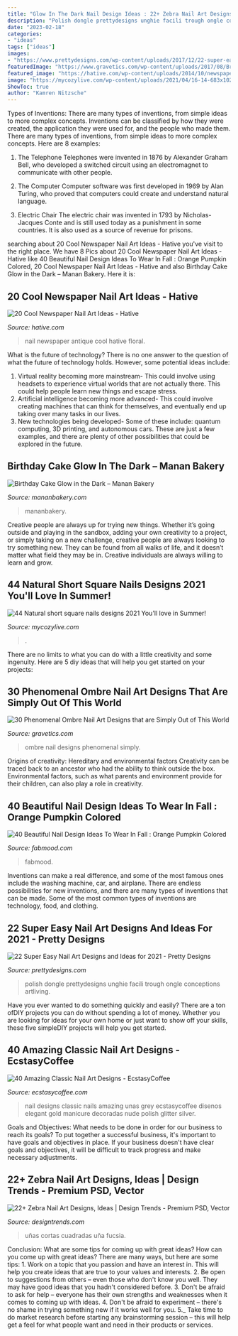 ```yaml
---
title: "Glow In The Dark Nail Design Ideas : 22+ Zebra Nail Art Designs, Ideas"
description: "Polish dongle prettydesigns unghie facili trough ongle conceptions artliving"
date: "2023-02-18"
categories:
- "ideas"
tags: ["ideas"]
images:
- "https://www.prettydesigns.com/wp-content/uploads/2017/12/22-super-easy-nail-art-designs-and-ideas-for-2018-1.jpg"
featuredImage: "https://www.gravetics.com/wp-content/uploads/2017/08/Bronze-to-White-Ombre-Nail-Design.jpg"
featured_image: "https://hative.com/wp-content/uploads/2014/10/newspaper-nail-art-ideas/5-vintage-antique-floral-newspaper-nail-art.jpg"
image: "https://mycozylive.com/wp-content/uploads/2021/04/16-14-683x1024.jpg"
ShowToc: true
author: "Kamren Nitzsche"
---
```



Types of Inventions: There are many types of inventions, from simple ideas to more complex concepts.
Inventions can be classified by how they were created, the application they were used for, and the people who made them. There are many types of inventions, from simple ideas to more complex concepts. Here are 8 examples:
1. The Telephone 
Telephones were invented in 1876 by Alexander Graham Bell, who developed a switched circuit using an electromagnet to communicate with other people.

2. The Computer 
Computer software was first developed in 1969 by Alan Turing, who proved that computers could create and understand natural language.

3. Electric Chair 
The electric chair was invented in 1793 by Nicholas-Jacques Conte and is still used today as a punishment in some countries. It is also used as a source of revenue for prisons. 

	

		
searching about 20 Cool Newspaper Nail Art Ideas - Hative you've visit to the right place. We have 8 Pics about 20 Cool Newspaper Nail Art Ideas - Hative like 40 Beautiful Nail Design Ideas To Wear In Fall : Orange Pumpkin Colored, 20 Cool Newspaper Nail Art Ideas - Hative and also Birthday Cake Glow in the Dark – Manan Bakery. Here it is:
		
    
## 20 Cool Newspaper Nail Art Ideas - Hative

<img loading=lazy src="https://hative.com/wp-content/uploads/2014/10/newspaper-nail-art-ideas/5-vintage-antique-floral-newspaper-nail-art.jpg" onerror="this.onerror=null;this.src='https://tse3.mm.bing.net/th?id=OIP.0OSFiu0Pz6vhq-WUPQH1YgHaJo&amp;pid=15.1';" alt="20 Cool Newspaper Nail Art Ideas - Hative">

_Source: hative.com_

>nail newspaper antique cool hative floral. 

	

What is the future of technology?
There is no one answer to the question of what the future of technology holds. However, some potential ideas include: 

1. Virtual reality becoming more mainstream- This could involve using headsets to experience virtual worlds that are not actually there. This could help people learn new things and escape stress. 
2. Artificial intelligence becoming more advanced- This could involve creating machines that can think for themselves, and eventually end up taking over many tasks in our lives. 
3. New technologies being developed- Some of these include: quantum computing, 3D printing, and autonomous cars. These are just a few examples, and there are plenty of other possibilities that could be explored in the future.

    
## Birthday Cake Glow In The Dark – Manan Bakery

<img loading=lazy src="https://mananbakery.com/wp-content/uploads/2020/10/birthday-cake-glow-in-the-dark-1.jpg" onerror="this.onerror=null;this.src='https://tse3.mm.bing.net/th?id=OIP.NVz9K0uyeQjGsEVL5M1cIwHaK5&amp;pid=15.1';" alt="Birthday Cake Glow in the Dark – Manan Bakery">

_Source: mananbakery.com_

>mananbakery. 

	

Creative people are always up for trying new things. Whether it’s going outside and playing in the sandbox, adding your own creativity to a project, or simply taking on a new challenge, creative people are always looking to try something new. They can be found from all walks of life, and it doesn’t matter what field they may be in. Creative individuals are always willing to learn and grow.

    
## 44 Natural Short Square Nails Designs 2021 You&#039;ll Love In Summer!

<img loading=lazy src="https://mycozylive.com/wp-content/uploads/2021/04/16-14-683x1024.jpg" onerror="this.onerror=null;this.src='https://tse1.mm.bing.net/th?id=OIP.nKXu8U9LqyEOKm8mIhILtAHaLG&amp;pid=15.1';" alt="44 Natural short square nails designs 2021 You&#039;ll love in Summer!">

_Source: mycozylive.com_

>. 

	

There are no limits to what you can do with a little creativity and some ingenuity. Here are 5 diy ideas that will help you get started on your projects: 

    
## 30 Phenomenal Ombre Nail Art Designs That Are Simply Out Of This World

<img loading=lazy src="https://www.gravetics.com/wp-content/uploads/2017/08/Bronze-to-White-Ombre-Nail-Design.jpg" onerror="this.onerror=null;this.src='https://tse3.mm.bing.net/th?id=OIP.SM6SOKDONImLGyP2sJKDMQHaLH&amp;pid=15.1';" alt="30 Phenomenal Ombre Nail Art Designs that are Simply Out of This World">

_Source: gravetics.com_

>ombre nail designs phenomenal simply. 

	

Origins of creativity: Hereditary and environmental factors
Creativity can be traced back to an ancestor who had the ability to think outside the box. Environmental factors, such as what parents and environment provide for their children, can also play a role in creativity.

    
## 40 Beautiful Nail Design Ideas To Wear In Fall : Orange Pumpkin Colored

<img loading=lazy src="https://www.fabmood.com/inspiration/wp-content/uploads/2020/09/fall-nail-art-designs-10-417x580.jpg" onerror="this.onerror=null;this.src='https://tse3.mm.bing.net/th?id=OIP.yq53s1Oh5xA7t4qaDHg34gAAAA&amp;pid=15.1';" alt="40 Beautiful Nail Design Ideas To Wear In Fall : Orange Pumpkin Colored">

_Source: fabmood.com_

>fabmood. 

	

Inventions can make a real difference, and some of the most famous ones include the washing machine, car, and airplane. There are endless possibilities for new inventions, and there are many types of inventions that can be made. Some of the most common types of inventions are technology, food, and clothing.

    
## 22 Super Easy Nail Art Designs And Ideas For 2021 - Pretty Designs

<img loading=lazy src="https://www.prettydesigns.com/wp-content/uploads/2017/12/22-super-easy-nail-art-designs-and-ideas-for-2018-1.jpg" onerror="this.onerror=null;this.src='https://tse4.mm.bing.net/th?id=OIP.T6m0kMFurWrigMsaRfD1FQHaJQ&amp;pid=15.1';" alt="22 Super Easy Nail Art Designs and Ideas for 2021 - Pretty Designs">

_Source: prettydesigns.com_

>polish dongle prettydesigns unghie facili trough ongle conceptions artliving. 

	

Have you ever wanted to do something quickly and easily? There are a ton ofDIY projects you can do without spending a lot of money. Whether you are looking for ideas for your own home or just want to show off your skills, these five simpleDIY projects will help you get started.

    
## 40 Amazing Classic Nail Art Designs - EcstasyCoffee

<img loading=lazy src="http://www.ecstasycoffee.com/wp-content/uploads/2016/10/Classic-Nail-Art-Designs-19.jpg" onerror="this.onerror=null;this.src='https://tse3.mm.bing.net/th?id=OIP.qXMgOZd7K8eIHqtPWk-bhAHaLO&amp;pid=15.1';" alt="40 Amazing Classic Nail Art Designs - EcstasyCoffee">

_Source: ecstasycoffee.com_

>nail designs classic nails amazing unas grey ecstasycoffee disenos elegant gold manicure decoradas nude polish glitter silver. 

	

Goals and Objectives: What needs to be done in order for our business to reach its goals?
To put together a successful business, it's important to have goals and objectives in place. If your business doesn't have clear goals and objectives, it will be difficult to track progress and make necessary adjustments.

    
## 22+ Zebra Nail Art Designs, Ideas | Design Trends - Premium PSD, Vector

<img loading=lazy src="https://images.designtrends.com/wp-content/uploads/2015/10/06050603/Pink-Black-Zebra-Nail-Design.jpg" onerror="this.onerror=null;this.src='https://tse2.mm.bing.net/th?id=OIP.E__J32TgNfryyHeFz_uNDQHaJ3&amp;pid=15.1';" alt="22+ Zebra Nail Art Designs, Ideas | Design Trends - Premium PSD, Vector">

_Source: designtrends.com_

>uñas cortas cuadradas uña fucsia. 

	

Conclusion: What are some tips for coming up with great ideas?
How can you come up with great ideas? There are many ways, but here are some tips: 1. Work on a topic that you passion and have an interest in. This will help you create ideas that are true to your values and interests. 2. Be open to suggestions from others – even those who don't know you well. They may have good ideas that you hadn't considered before. 3. Don't be afraid to ask for help – everyone has their own strengths and weaknesses when it comes to coming up with ideas. 4. Don't be afraid to experiment – there's no shame in trying something new if it works well for you. 5._ Take time to do market research before starting any brainstorming session – this will help get a feel for what people want and need in their products or services. 
